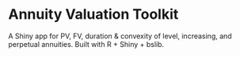# Annuity Valuation Toolkit

A Shiny app for PV, FV, duration & convexity of level, increasing, and perpetual annuities. Built with R + Shiny + bslib.

